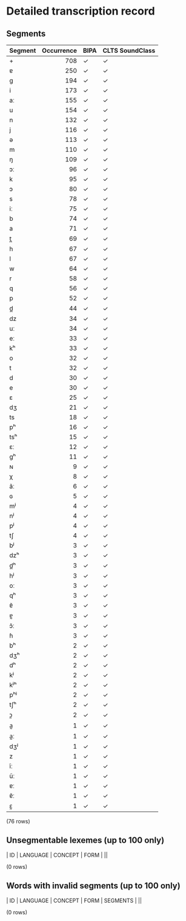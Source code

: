 
# Detailed transcription record

## Segments

| Segment | Occurrence | BIPA | CLTS SoundClass |
|:----------|-------------:|:-------|:------------------|
| + | 708 | ✓ | ✓ |
| ɐ | 250 | ✓ | ✓ |
| g | 194 | ✓ | ✓ |
| i | 173 | ✓ | ✓ |
| aː | 155 | ✓ | ✓ |
| u | 154 | ✓ | ✓ |
| n | 132 | ✓ | ✓ |
| j | 116 | ✓ | ✓ |
| ə | 113 | ✓ | ✓ |
| m | 110 | ✓ | ✓ |
| ŋ | 109 | ✓ | ✓ |
| ɔː | 96 | ✓ | ✓ |
| k | 95 | ✓ | ✓ |
| ɔ | 80 | ✓ | ✓ |
| s | 78 | ✓ | ✓ |
| iː | 75 | ✓ | ✓ |
| b | 74 | ✓ | ✓ |
| a | 71 | ✓ | ✓ |
| t̪ | 69 | ✓ | ✓ |
| h | 67 | ✓ | ✓ |
| l | 67 | ✓ | ✓ |
| w | 64 | ✓ | ✓ |
| r | 58 | ✓ | ✓ |
| q | 56 | ✓ | ✓ |
| p | 52 | ✓ | ✓ |
| d̪ | 44 | ✓ | ✓ |
| dz | 34 | ✓ | ✓ |
| uː | 34 | ✓ | ✓ |
| eː | 33 | ✓ | ✓ |
| kʰ | 33 | ✓ | ✓ |
| o | 32 | ✓ | ✓ |
| t | 32 | ✓ | ✓ |
| d | 30 | ✓ | ✓ |
| e | 30 | ✓ | ✓ |
| ɛ | 25 | ✓ | ✓ |
| dʒ | 21 | ✓ | ✓ |
| ts | 18 | ✓ | ✓ |
| pʰ | 16 | ✓ | ✓ |
| tsʰ | 15 | ✓ | ✓ |
| ɛː | 12 | ✓ | ✓ |
| gʰ | 11 | ✓ | ✓ |
| ɴ | 9 | ✓ | ✓ |
| χ | 8 | ✓ | ✓ |
| ãː | 6 | ✓ | ✓ |
| ɢ | 5 | ✓ | ✓ |
| mʲ | 4 | ✓ | ✓ |
| nʲ | 4 | ✓ | ✓ |
| pʲ | 4 | ✓ | ✓ |
| tʃ | 4 | ✓ | ✓ |
| bʲ | 3 | ✓ | ✓ |
| dzʰ | 3 | ✓ | ✓ |
| d̪ʰ | 3 | ✓ | ✓ |
| hʲ | 3 | ✓ | ✓ |
| oː | 3 | ✓ | ✓ |
| qʰ | 3 | ✓ | ✓ |
| ɐ̃ | 3 | ✓ | ✓ |
| ɐ̰ | 3 | ✓ | ✓ |
| ɔ̃ː | 3 | ✓ | ✓ |
| ɦ | 3 | ✓ | ✓ |
| bʰ | 2 | ✓ | ✓ |
| dʒʰ | 2 | ✓ | ✓ |
| dʰ | 2 | ✓ | ✓ |
| kʲ | 2 | ✓ | ✓ |
| kʲʰ | 2 | ✓ | ✓ |
| pʰʲ | 2 | ✓ | ✓ |
| tʃʰ | 2 | ✓ | ✓ |
| ɔ̰ | 2 | ✓ | ✓ |
| a̰ | 1 | ✓ | ✓ |
| a̰ː | 1 | ✓ | ✓ |
| dʒʲ | 1 | ✓ | ✓ |
| z | 1 | ✓ | ✓ |
| ĩː | 1 | ✓ | ✓ |
| ũː | 1 | ✓ | ✓ |
| ɐː | 1 | ✓ | ✓ |
| ɐ̃ː | 1 | ✓ | ✓ |
| ɛ̰ | 1 | ✓ | ✓ |

(76 rows)



## Unsegmentable lexemes (up to 100 only)

| ID | LANGUAGE | CONCEPT | FORM |
||

(0 rows)



## Words with invalid segments (up to 100 only)

| ID | LANGUAGE | CONCEPT | FORM | SEGMENTS |
||

(0 rows)


